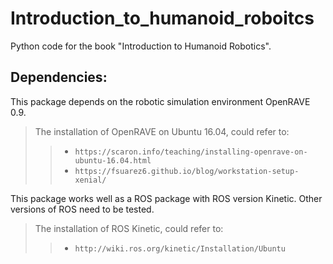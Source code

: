 # Introduction_to_humanoid_roboitcs
Python code for the book "Introduction to Humanoid Robotics".

## Dependencies:
This package depends on the robotic simulation environment OpenRAVE 0.9.
>The installation of OpenRAVE on Ubuntu 16.04, could refer to:
>>* `https://scaron.info/teaching/installing-openrave-on-ubuntu-16.04.html`
>>* `https://fsuarez6.github.io/blog/workstation-setup-xenial/`


This package works well as a ROS package with ROS version Kinetic. 
Other versions of ROS need to be tested.
>The installation of ROS Kinetic, could refer to:
>>* `http://wiki.ros.org/kinetic/Installation/Ubuntu`

